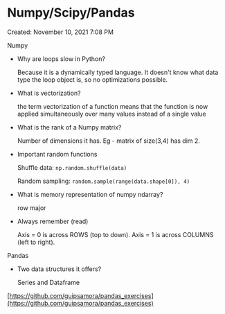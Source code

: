 # Numpy/Scipy/Pandas

Created: November 10, 2021 7:08 PM

Numpy

- Why are loops slow in Python?
    
    Because it is a dynamically typed language. It doesn't know what data type the loop object is, so no optimizations possible.
    
- What is vectorization?
    
    the term vectorization of a function means that the function is now applied simultaneously over many values instead of a single value
    
- What is the rank of a Numpy matrix?
    
    Number of dimensions it has. Eg - matrix of size(3,4) has dim 2.
    
- Important random functions
    
    Shuffle data: `np.random.shuffle(data)`
    
    Random sampling: `random.sample(range(data.shape[0]), 4)`
    
- What is memory representation of numpy ndarray?
    
    row major
    
- Always remember (read)
    
    Axis = 0 is across ROWS (top to down). Axis = 1 is across COLUMNS (left to right).
    

Pandas

- Two data structures it offers?
    
    Series and Dataframe
    

[https://github.com/guipsamora/pandas_exercises](https://github.com/guipsamora/pandas_exercises)